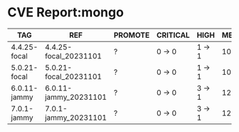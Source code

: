 # CVE Report:mongo
|     TAG      |          REF          | PROMOTE | CRITICAL |  HIGH  |  MEDIUM  |   LOW    | UNKNOWN |
|--------------|-----------------------|---------|----------|--------|----------|----------|---------|
| 4.4.25-focal | 4.4.25-focal_20231101 | ?       | 0 -> 0   | 1 -> 1 | 10 -> 10 | 30 -> 26 | 0 -> 0  |
| 5.0.21-focal | 5.0.21-focal_20231101 | ?       | 0 -> 0   | 1 -> 1 | 10 -> 10 | 30 -> 26 | 0 -> 0  |
| 6.0.11-jammy | 6.0.11-jammy_20231101 | ?       | 0 -> 0   | 3 -> 1 | 12 -> 11 | 33 -> 30 | 0 -> 0  |
| 7.0.1-jammy  | 7.0.1-jammy_20231101  | ?       | 0 -> 0   | 3 -> 1 | 12 -> 11 | 33 -> 30 | 0 -> 0  |

